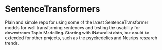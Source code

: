 # SentenceTransformers
Plain and simple repo for using some of the latest SentenceTransformer models for well transforming sentences and testing the usability for downstream Topic Modelling. 
Starting with iNaturalist data, but could be extended for other projects, such as the psychedelics and Neurips research trends.

